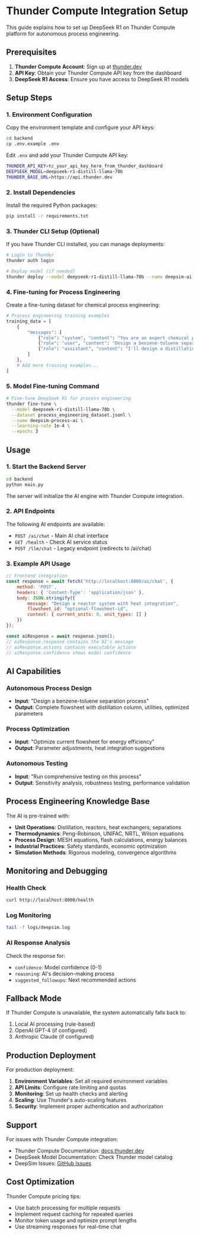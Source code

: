 # Thunder Compute Integration Setup

This guide explains how to set up DeepSeek R1 on Thunder Compute platform for autonomous process engineering.

## Prerequisites

1. **Thunder Compute Account**: Sign up at [thunder.dev](https://thunder.dev)
2. **API Key**: Obtain your Thunder Compute API key from the dashboard
3. **DeepSeek R1 Access**: Ensure you have access to DeepSeek R1 models

## Setup Steps

### 1. Environment Configuration

Copy the environment template and configure your API keys:

```bash
cd backend
cp .env.example .env
```

Edit `.env` and add your Thunder Compute API key:

```bash
THUNDER_API_KEY=tc_your_api_key_here_from_thunder_dashboard
DEEPSEEK_MODEL=deepseek-r1-distill-llama-70b
THUNDER_BASE_URL=https://api.thunder.dev
```

### 2. Install Dependencies

Install the required Python packages:

```bash
pip install -r requirements.txt
```

### 3. Thunder CLI Setup (Optional)

If you have Thunder CLI installed, you can manage deployments:

```bash
# Login to Thunder
thunder auth login

# Deploy model (if needed)
thunder deploy --model deepseek-r1-distill-llama-70b --name deepsim-ai
```

### 4. Fine-tuning for Process Engineering

Create a fine-tuning dataset for chemical process engineering:

```python
# Process engineering training examples
training_data = [
    {
        "messages": [
            {"role": "system", "content": "You are an expert chemical process engineer..."},
            {"role": "user", "content": "Design a benzene-toluene separation process"},
            {"role": "assistant", "content": "I'll design a distillation-based separation..."}
        ]
    },
    # Add more training examples...
]
```

### 5. Model Fine-tuning Command

```bash
# Fine-tune DeepSeek R1 for process engineering
thunder fine-tune \
  --model deepseek-r1-distill-llama-70b \
  --dataset process_engineering_dataset.jsonl \
  --name deepsim-process-ai \
  --learning-rate 1e-4 \
  --epochs 3
```

## Usage

### 1. Start the Backend Server

```bash
cd backend
python main.py
```

The server will initialize the AI engine with Thunder Compute integration.

### 2. API Endpoints

The following AI endpoints are available:

- `POST /ai/chat` - Main AI chat interface
- `GET /health` - Check AI service status
- `POST /llm/chat` - Legacy endpoint (redirects to /ai/chat)

### 3. Example API Usage

```javascript
// Frontend integration
const response = await fetch('http://localhost:8000/ai/chat', {
    method: 'POST',
    headers: { 'Content-Type': 'application/json' },
    body: JSON.stringify({
        message: "Design a reactor system with heat integration",
        flowsheet_id: "optional-flowsheet-id",
        context: { current_units: 0, unit_types: [] }
    })
});

const aiResponse = await response.json();
// aiResponse.response contains the AI's message
// aiResponse.actions contains executable actions
// aiResponse.confidence shows model confidence
```

## AI Capabilities

### Autonomous Process Design
- **Input**: "Design a benzene-toluene separation process"
- **Output**: Complete flowsheet with distillation column, utilities, optimized parameters

### Process Optimization
- **Input**: "Optimize current flowsheet for energy efficiency"
- **Output**: Parameter adjustments, heat integration suggestions

### Autonomous Testing
- **Input**: "Run comprehensive testing on this process"
- **Output**: Sensitivity analysis, robustness testing, performance validation

## Process Engineering Knowledge Base

The AI is pre-trained with:

- **Unit Operations**: Distillation, reactors, heat exchangers, separations
- **Thermodynamics**: Peng-Robinson, UNIFAC, NRTL, Wilson equations
- **Process Design**: MESH equations, flash calculations, energy balances
- **Industrial Practices**: Safety standards, economic optimization
- **Simulation Methods**: Rigorous modeling, convergence algorithms

## Monitoring and Debugging

### Health Check
```bash
curl http://localhost:8000/health
```

### Log Monitoring
```bash
tail -f logs/deepsim.log
```

### AI Response Analysis
Check the response for:
- `confidence`: Model confidence (0-1)
- `reasoning`: AI's decision-making process
- `suggested_followups`: Next recommended actions

## Fallback Mode

If Thunder Compute is unavailable, the system automatically falls back to:
1. Local AI processing (rule-based)
2. OpenAI GPT-4 (if configured)
3. Anthropic Claude (if configured)

## Production Deployment

For production deployment:

1. **Environment Variables**: Set all required environment variables
2. **API Limits**: Configure rate limiting and quotas
3. **Monitoring**: Set up health checks and alerting
4. **Scaling**: Use Thunder's auto-scaling features
5. **Security**: Implement proper authentication and authorization

## Support

For issues with Thunder Compute integration:
- Thunder Compute Documentation: [docs.thunder.dev](https://docs.thunder.dev)
- DeepSeek Model Documentation: Check Thunder model catalog
- DeepSim Issues: [GitHub Issues](https://github.com/your-repo/DeepSIM/issues)

## Cost Optimization

Thunder Compute pricing tips:
- Use batch processing for multiple requests
- Implement request caching for repeated queries
- Monitor token usage and optimize prompt lengths
- Use streaming responses for real-time chat